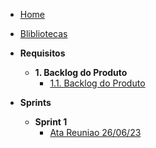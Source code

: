 - [Home](/)
- [Blibliotecas](/ferramentas.md)

- **Requisitos**

  - **1. Backlog do Produto**
    - [1.1. Backlog do Produto](/Requisitos/backlog.md)
    
- **Sprints**

  - **Sprint 1**
    - [Ata Reuniao 26/06/23](/AtaReuniao/AtaReuniao_2606.md)
